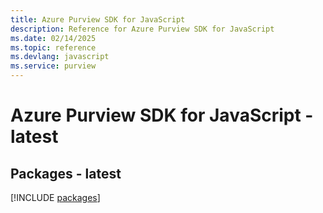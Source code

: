 ```yaml
---
title: Azure Purview SDK for JavaScript
description: Reference for Azure Purview SDK for JavaScript
ms.date: 02/14/2025
ms.topic: reference
ms.devlang: javascript
ms.service: purview
---
```

# Azure Purview SDK for JavaScript - latest
## Packages - latest
[!INCLUDE [packages](purview-index.md)]